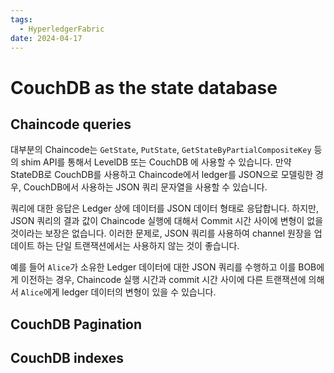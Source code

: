 ```yaml
---
tags:
  - HyperledgerFabric
date: 2024-04-17
---
```

# CouchDB as the state database

## Chaincode queries

대부분의 Chaincode는 `GetState`, `PutState`, `GetStateByPartialCompositeKey` 등의 shim API를 통해서 LevelDB 또는 CouchDB 에 사용할 수 있습니다. 만약 StateDB로 CouchDB를 사용하고 Chaincode에서 ledger를 JSON으로 모델링한 경우, CouchDB에서 사용하는 JSON 쿼리 문자열을 사용할 수 있습니다.

쿼리에 대한 응답은 Ledger 상에 데이터를 JSON 데이터 형태로 응답합니다.
하지만, JSON 쿼리의 결과 값이 Chaincode 실행에 대해서 Commit 시간 사이에 변형이 없을 것이라는 보장은 없습니다. 이러한 문제로, JSON 쿼리를 사용하여 channel 원장을 업데이트 하는 단일 트랜잭션에서는 사용하지 않는 것이 좋습니다.

예를 들어 `Alice`가 소유한 Ledger 데이터에 대한 JSON 쿼리를 수행하고 이를 BOB에게 이전하는 경우, Chaincode 실행 시간과 commit 시간 사이에 다른 트랜잭션에 의해서 `Alice`에게 ledger 데이터의 변형이 있을 수 있습니다.

## CouchDB Pagination


## CouchDB indexes

